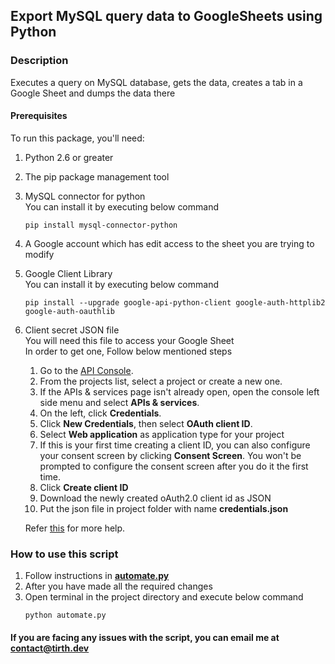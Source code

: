 ## Export MySQL query data to GoogleSheets using Python

### Description
Executes a query on MySQL database, gets the data, creates a tab in a Google Sheet and dumps the data there

#### Prerequisites
To run this package, you'll need:

1. Python 2.6 or greater
2. The pip package management tool
3. MySQL connector for python   
    You can install it by executing below command
    ```
    pip install mysql-connector-python
    ```
4. A Google account which has edit access to the sheet you are trying to modify
5. Google Client Library    
    You can install it by executing below command
    ```
    pip install --upgrade google-api-python-client google-auth-httplib2 google-auth-oauthlib
    ```
6. Client secret JSON file   
    You will need this file to access your Google Sheet   
    In order to get one, Follow below mentioned steps
    1. Go to the [API Console](https://console.developers.google.com/).
    2. From the projects list, select a project or create a new one.
    3. If the APIs & services page isn't already open, open the console left side menu and select **APIs & services**.
    4. On the left, click **Credentials**.
    5. Click **New Credentials**, then select **OAuth client ID**. 
    6. Select **Web application** as application type for your project 
    7. If this is your first time creating a client ID, you can also configure your consent screen by clicking **Consent Screen**. You won't be prompted to configure the consent screen after you do it the first time.
    8. Click **Create client ID**
    9. Download the newly created oAuth2.0 client id as JSON
    10. Put the json file in project folder with name **credentials.json**  
 
    Refer [this](https://support.google.com/googleapi/answer/6158849?hl=en) for more help.

### How to use this script

1. Follow instructions in **[automate.py](automate.py)**
2. After you have made all the required changes
3. Open terminal in the project directory and execute below command
    ```
    python automate.py
    ```

#### If you are facing any issues with the script, you can email me at [contact@tirth.dev](mailto:contact@tirth.dev)

